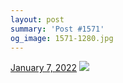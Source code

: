 ```yaml
---
layout: post
summary: 'Post #1571'
og_image: 1571-1280.jpg
---
```


<p>
  <time>
    <a href="/1571">January 7, 2022</a>
  </time>
  <a href="/1571">
    <img src="{{ site.assets_url }}/1571-640.jpg" srcset="{{ site.assets_url }}/1571-320.jpg 320w, {{ site.assets_url }}/1571-640.jpg 640w, {{ site.assets_url }}/1571-960.jpg 960w, {{ site.assets_url }}/1571-1280.jpg 1280w" sizes="(min-width: 700px) 50vw, calc(100vw - 2rem)" />
  </a>
</p>
